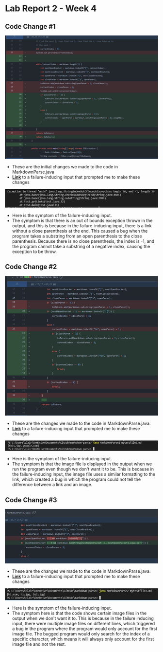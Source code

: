
# Lab Report 2 - Week 4

## Code Change #1

![Image](lab2pic1.PNG)
* These are the initial changes we made to the code in MarkdownParse.java
* **[Link](https://github.com/declaire/markdown-parse/blob/main/mytestfile.md)** to a failure-inducing input that prompted me to make these changes

![Image](lab2pic6.PNG)
* Here is the symptom of the failure-inducing input.
* The symptom is that there is an out of bounds exception thrown in the output, and this is because in the failure-inducing input, there is a link without a close parenthesis at the end. This caused a bug when the program takes a substring from an open parenthesis to the close parenthesis. Because there is no close parenthesis, the index is -1, and the program cannot take a substring of a negative index, causing the exception to be throw.

## Code Change #2

![Image](lab2pic2.PNG)
* These are the changes we made to the code in MarkdownParse.java.
* **[Link](https://github.com/declaire/markdown-parse/blob/main/mytestfile3.md)** to a failure-inducing input that prompted me to make these changes

![Image](lab2pic3.PNG)
* Here is the symptom of the failure-inducing input.
* The symptom is that the image file is displayed in the output when we run the program even though we don't want it to be. This is because in the failure-inducing input, the image file uses a similar formatting to the link, which created a bug in which the program could not tell the difference between a link and an image.


## Code Change #3
![Image](lab2pic4.PNG)
* These are the changes we made to the code in MarkdownParse.java.
* **[Link](https://github.com/declaire/markdown-parse/blob/main/mytestfile2.md)** to a failure-inducing input that prompted me to make these changes

![Image](lab2pic5.PNG)
* Here is the symptom of the failure-inducing input.
* The symptom here is that the code shows certain image files in the output when we don't want it to. This is because in the failure inducing input, there were multiple image files on different lines, which triggered a bug in the program where the program would only account for the first image file. The bugged program would only search for the index of a specific character, which means it will always only account for the first image file and not the rest.